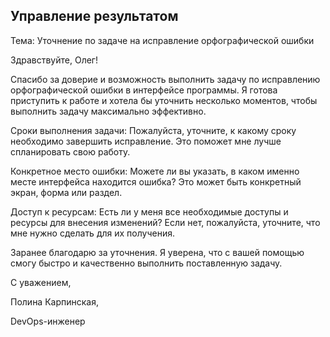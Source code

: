 ## Управление результатом

Тема: Уточнение по задаче на исправление орфографической ошибки

Здравствуйте, Олег!

Спасибо за доверие и возможность выполнить задачу по исправлению орфографической ошибки в интерфейсе программы. Я готова приступить к работе и хотела бы уточнить несколько моментов, чтобы выполнить задачу максимально эффективно.

Сроки выполнения задачи: Пожалуйста, уточните, к какому сроку необходимо завершить исправление. Это поможет мне лучше спланировать свою работу.

Конкретное место ошибки: Можете ли вы указать, в каком именно месте интерфейса находится ошибка? Это может быть конкретный экран, форма или раздел.

Доступ к ресурсам: Есть ли у меня все необходимые доступы и ресурсы для внесения изменений? Если нет, пожалуйста, уточните, что мне нужно сделать для их получения.

Заранее благодарю за уточнения. Я уверена, что с вашей помощью смогу быстро и качественно выполнить поставленную задачу.

С уважением,

Полина Карпинская,

DevOps-инженер
